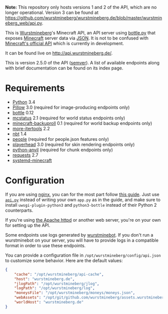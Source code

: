 **Note:** This repository only hosts versions 1 and 2 of the API, which are no longer operational. Version 3 can be found at <https://github.com/wurstmineberg/wurstmineberg.de/blob/master/wurstmineberg_web/api.py>.

This is [Wurstmineberg](http://wurstmineberg.de/)'s Minecraft API, an API server using [bottle.py](http://bottlepy.org/) that exposes [Minecraft](http://minecraft.net/) server data via [JSON](http://www.json.org/). It is not to be confused with [Minecraft's official API](http://minecraft.gamepedia.com/Plugin_API) which is currently in development.

It can be found live on http://api.wurstmineberg.de/.

This is version 2.5.0 of the API ([semver](http://semver.org/)). A list of available endpoints along with brief documentation can be found on its index page.

Requirements
============

*   [Python](http://python.org/) 3.4
*   [Pillow](http://pypi.python.org/pypi/Pillow) 3.0 (required for image-producing endpoints only)
*   [bottle](http://bottlepy.org/) 0.12
*   [mcstatus](https://github.com/Dinnerbone/mcstatus) 2.1 (required for world status endpoints only)
*   [minecraft-backuproll](https://github.com/wurstmineberg/minecraft-backuproll) 0.1 (required for world backup endpoints only)
*   [more-itertools](https://pypi.python.org/pypi/more-itertools/) 2.2
*   [nbt](https://pypi.python.org/pypi/NBT) 1.4
*   [people](https://github.com/wurstmineberg/people) (required for people.json features only)
*   [playerhead](https://github.com/wurstmineberg/playerhead) 3.0 (required for skin rendering endpoints only)
*   [python-anvil](https://github.com/wurstmineberg/python-anvil) (required for chunk endpoints only)
*   [requests](http://python-requests.org/) 2.7
*   [systemd-minecraft](https://github.com/wurstmineberg/systemd-minecraft)

Configuration
=============

If you are using [nginx](http://wiki.nginx.org/), you can for the most part follow [this guide](http://michael.lustfield.net/nginx/bottle-uwsgi-nginx-quickstart). Just use [`api.py`](api.py) instead of writing your own `app.py` as in the guide, and make sure to install `uwsgi-plugin-python3` and `python3-bottle` instead of their Python 2 counterparts.

If you're using [the Apache httpd](http://httpd.apache.org/) or another web server, you're on your own for setting up the API.

Some endpoints use logs generated by [wurstminebot](https://github.com/wurstmineberg/wurstminebot). If you don't run a wurstminebot on your server, you will have to provide logs in a compatible format in order to use these endpoints.

You can provide a configuration file in `/opt/wurstmineberg/config/api.json` to customize some behavior. Here are the default values:

```json
{
    "cache": "/opt/wurstmineberg/api-cache",
    "host": "wurstmineberg.de",
    "jlogPath": "/opt/wurstmineberg/jlog",
    "logPath": "/opt/wurstmineberg/log",
    "moneysFile": "/opt/wurstmineberg/moneys/moneys.json",
    "webAssets": "/opt/git/github.com/wurstmineberg/assets.wurstmineberg.de/master",
    "worldHost": "wurstmineberg.de"
}
```
